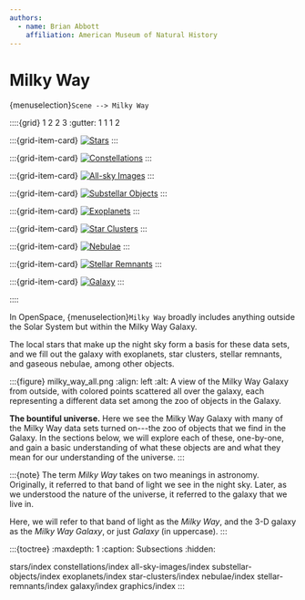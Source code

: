 ```yaml
---
authors:
  - name: Brian Abbott
    affiliation: American Museum of Natural History
---
```



# Milky Way

{menuselection}`Scene --> Milky Way`


::::{grid} 1 2 2 3
:gutter: 1 1 1 2

:::{grid-item-card} [](/content/milky-way/stars/index)
[![Stars](/content/milky-way/stars/stars/stars_icon.png)](/content/milky-way/stars/index)
:::

:::{grid-item-card} [](/content/milky-way/constellations/index)
[![Constellations](/content/milky-way/constellations/constellation-art/constellation_art_icon.png)](/content/milky-way/constellations/index)
:::

:::{grid-item-card} [](/content/milky-way/all-sky-images/index)
[![All-sky Images](/content/milky-way/all-sky-images/hydrogen-alpha/halpha_icon.png)](/content/milky-way/all-sky-images/index)
:::

:::{grid-item-card} [](/content/milky-way/substellar-objects/index)
[![Substellar Objects](/content/milky-way/substellar-objects/brown-dwarfs/brown_dwarfs_icon.png)](/content/milky-way/substellar-objects/index)
:::

:::{grid-item-card} [](/content/milky-way/exoplanets/index)
[![Exoplanets](/content/milky-way/exoplanets/exoplanet-system-module/exoplanet_module_icon.png)](/content/milky-way/exoplanets/index)
:::

:::{grid-item-card} [](/content/milky-way/star-clusters/index)
[![Star Clusters](/content/milky-way/star-clusters/globular-clusters/globular_clusters_icon.png)](/content/milky-way/star-clusters/index)
:::

:::{grid-item-card} [](/content/milky-way/nebulae/index)
[![Nebulae](/content/milky-way/nebulae/HII-regions/HII_regions_icon.png)](/content/milky-way/nebulae/index)
:::

:::{grid-item-card} [](/content/milky-way/stellar-remnants/index)
[![Stellar Remnants](/content/milky-way/stellar-remnants/pulsars/pulsars_icon.png)](/content/milky-way/stellar-remnants/index)
:::

:::{grid-item-card} [](/content/milky-way/galaxy/index)
[![Galaxy](/content/milky-way/galaxy/milky-way-image/galaxy_image_icon.png)](/content/milky-way/galaxy/index)
:::

::::


In OpenSpace, {menuselection}`Milky Way` broadly includes anything outside the Solar System but within the Milky Way Galaxy.

The local stars that make up the night sky form a basis for these data sets, and we fill out the galaxy with exoplanets, star clusters, stellar remnants, and gaseous nebulae, among other objects.

:::{figure} milky_way_all.png
:align: left
:alt: A view of the Milky Way Galaxy from outside, with colored points scattered all over the galaxy, each representing a different data set among the zoo of objects in the Galaxy.

**The bountiful universe.** Here we see the Milky Way Galaxy with many of the Milky Way data sets turned on---the zoo of objects that we find in the Galaxy. In the sections below, we will explore each of these, one-by-one, and gain a basic understanding of what these objects are and what they mean for our understanding of the universe.
:::


:::{note}
The term _Milky Way_ takes on two meanings in astronomy. Originally, it referred to that band of light we see in the night sky. Later, as we understood the nature of the universe, it referred to the galaxy that we live in. 

Here, we will refer to that band of light as the _Milky Way_, and the 3-D galaxy as the _Milky Way Galaxy_, or just _Galaxy_ (in uppercase).
:::



:::{toctree}
:maxdepth: 1
:caption: Subsections
:hidden:

stars/index
constellations/index
all-sky-images/index
substellar-objects/index
exoplanets/index
star-clusters/index
nebulae/index
stellar-remnants/index
galaxy/index
graphics/index
:::

